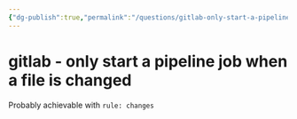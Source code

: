 ```yaml
---
{"dg-publish":true,"permalink":"/questions/gitlab-only-start-a-pipeline-job-when-a-file-is-changed/","dgHomeLink":true,"dgPassFrontmatter":false,"dgShowBacklinks":true,"dgShowLocalGraph":true}
---
```



# gitlab - only start a pipeline job when a file is changed

Probably achievable with `rule: changes`

